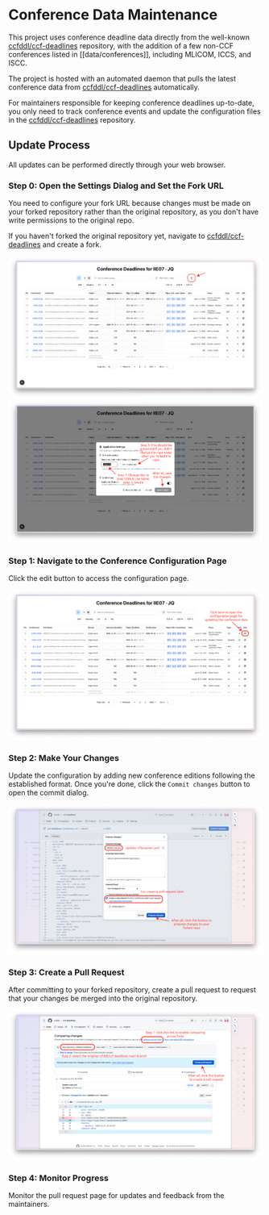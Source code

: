 # Conference Data Maintenance

This project uses conference deadline data directly from the well-known [ccfddl/ccf-deadlines](https://github.com/ccfddl/ccf-deadlines) repository, with the addition of a few non-CCF conferences listed in [[data/conferences]], including MLICOM, ICCS, and ISCC.

The project is hosted with an automated daemon that pulls the latest conference data from [ccfddl/ccf-deadlines](https://github.com/ccfddl/ccf-deadlines) automatically.

For maintainers responsible for keeping conference deadlines up-to-date, you only need to track conference events and update the configuration files in the [ccfddl/ccf-deadlines](https://github.com/ccfddl/ccf-deadlines) repository.

## Update Process

All updates can be performed directly through your web browser.

### Step 0: Open the Settings Dialog and Set the Fork URL

You need to configure your fork URL because changes must be made on your forked repository rather than the original repository, as you don't have write permissions to the original repo.

If you haven't forked the original repository yet, navigate to [ccfddl/ccf-deadlines](https://github.com/ccfddl/ccf-deadlines) and create a fork.

![Open Settings Dialog](pics/open-settings.png)
![Set the Fork URL](pics/config-fork-url.png)

### Step 1: Navigate to the Conference Configuration Page

Click the edit button to access the configuration page.

![Click Edit Button](pics/click-edit-button.png)

### Step 2: Make Your Changes

Update the configuration by adding new conference editions following the established format. Once you're done, click the `Commit changes` button to open the commit dialog.

![Change and Commit](pics/change-and-commit.png)

### Step 3: Create a Pull Request

After committing to your forked repository, create a pull request to request that your changes be merged into the original repository.

![Create Pull Request](pics/create-pull-request.png)

### Step 4: Monitor Progress

Monitor the pull request page for updates and feedback from the maintainers.
